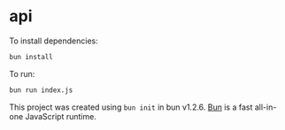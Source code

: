 # api

To install dependencies:

```bash
bun install
```

To run:

```bash
bun run index.js
```

This project was created using `bun init` in bun v1.2.6. [Bun](https://bun.sh) is a fast all-in-one JavaScript runtime.
